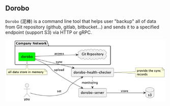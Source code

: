 ## Dorobo

`Dorobo` (泥棒) is a command line tool that helps user "backup" all of data from Git repository (github, gitlab, bitbucket...) and sends it to a specified endpoint (support S3) via HTTP or gRPC.

![arch](./docs/images/arch.png)